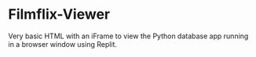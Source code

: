# Filmflix-Viewer
Very basic HTML with an iFrame to view the Python database app running in a browser window using Replit.

